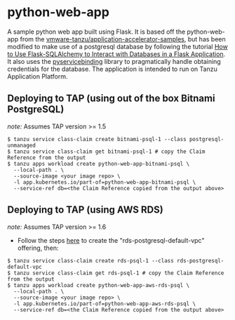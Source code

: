 # python-web-app

A sample python web app built using Flask. It is based off the python-web-app from the [vmware-tanzu/application-accelerator-samples](https://github.com/vmware-tanzu/application-accelerator-samples), but has been modified to make use of a postgresql database by following the tutorial [How to Use Flask-SQLAlchemy to Interact with Databases in a Flask Application](https://www.digitalocean.com/community/tutorials/how-to-use-flask-sqlalchemy-to-interact-with-databases-in-a-flask-application). It also uses the [pyservicebinding](https://github.com/baijum/pyservicebinding) library to pragmatically handle obtaining credentials for the database. The application is intended to run on Tanzu Application Platform.

## Deploying to TAP (using out of the box Bitnami PostgreSQL)

_note:_ Assumes TAP version >= 1.5

```
$ tanzu service class-claim create bitnami-psql-1 --class postgresql-unmanaged
$ tanzu service class-claim get bitnami-psql-1 # copy the Claim Reference from the output
$ tanzu apps workload create python-web-app-bitnami-psql \
  --local-path . \
  --source-image <your image repo> \
  -l app.kubernetes.io/part-of=python-web-app-bitnami-psql \
  --service-ref db=<the Claim Reference copied from the output above>
```

## Deploying to TAP (using AWS RDS)

_note:_ Assumes TAP version >= 1.6

* Follow the steps [here](https://github.com/teddyking/the-dripping-tap/#aws-integration) to create the "rds-postgresql-default-vpc" offering, then:

```
$ tanzu service class-claim create rds-psql-1 --class rds-postgresql-default-vpc
$ tanzu service class-claim get rds-psql-1 # copy the Claim Reference from the output
$ tanzu apps workload create python-web-app-aws-rds-psql \
  --local-path . \
  --source-image <your image repo> \
  -l app.kubernetes.io/part-of=python-web-app-aws-rds-psql \
  --service-ref db=<the Claim Reference copied from the output above>
```
